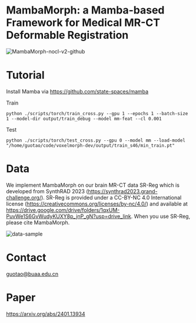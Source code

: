 # MambaMorph: a Mamba-based Framework for Medical MR-CT Deformable Registration

![MambaMorph-nocl-v2-github](https://github.com/Guo-Stone/MambaMorph/assets/77957555/d52f5f51-be91-47bc-a11b-cc1a3327aad2)


# Tutorial
Install Mamba via https://github.com/state-spaces/mamba

Train
```
python ./scripts/torch/train_cross.py --gpu 1 --epochs 1 --batch-size 1 --model-dir output/train_debug --model mm-feat --cl 0.001
```

Test
```
python ./scripts/torch/test_cross.py --gpu 0 --model mm --load-model "/home/guotao/code/voxelmorph-dev/output/train_s46/min_train.pt"
```

# Data
We implement MambaMorph on our brain MR-CT data SR-Reg which is developed from SynthRAD 2023 (https://synthrad2023.grand-challenge.org/). SR-Reg is provided under a CC-BY-NC 4.0 International license (https://creativecommons.org/licenses/by-nc/4.0/) and available at https://drive.google.com/drive/folders/1qxUM-PuvWe1S6GvWudyKUXY8p_jnP_gN?usp=drive_link. When you use SR-Reg, please cite MambaMorph.

![data-sample](https://github.com/Guo-Stone/MambaMorph/assets/77957555/41cb7576-4fff-49c7-9202-0fc14d7cb9ab)


# Contact
guotao@buaa.edu.cn

# Paper
https://arxiv.org/abs/2401.13934
